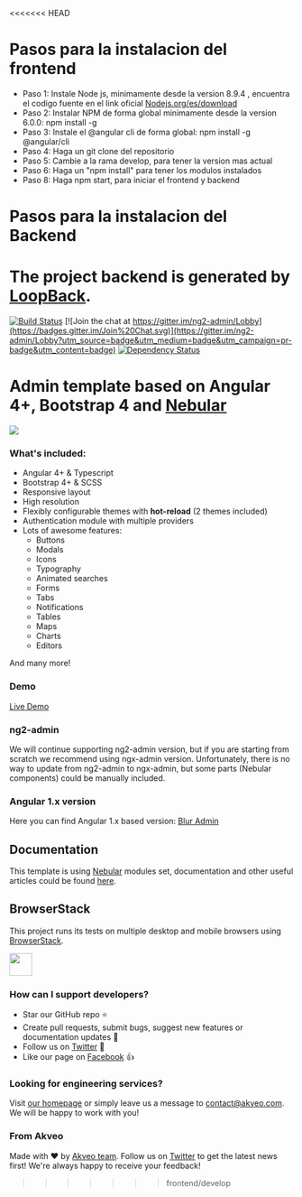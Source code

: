 <<<<<<< HEAD
# Pasos para la instalacion del frontend
 - Paso 1: Instale Node js, minimamente desde la version 8.9.4 , encuentra el 
   codigo fuente en el link oficial <a target="_blank" href="https://nodejs.org/es/download">Nodejs.org/es/download</a>
 - Paso 2: Instalar NPM de forma global minimamente desde la version 6.0.0: npm install -g
 - Paso 3: Instale el @angular cli de forma global: npm install -g @angular/cli
 - Paso 4: Haga un git clone del repositorio
 - Paso 5: Cambie a la rama develop, para tener la version mas actual
 - Paso 6: Haga un "npm install" para tener los modulos instalados
 - Paso 8: Haga npm start, para iniciar el frontend y backend


# Pasos para la instalacion del Backend

The project backend is generated by [LoopBack](http://loopback.io).
=======
[![Build Status](https://travis-ci.org/akveo/ngx-admin.svg?branch=master)](https://travis-ci.org/akveo/ngx-admin)
[![Join the chat at https://gitter.im/ng2-admin/Lobby](https://badges.gitter.im/Join%20Chat.svg)](https://gitter.im/ng2-admin/Lobby?utm_source=badge&utm_medium=badge&utm_campaign=pr-badge&utm_content=badge)
[![Dependency Status](https://david-dm.org/akveo/ngx-admin/status.svg)](https://david-dm.org/akveo/ng2-admin)
# Admin template based on Angular 4+, Bootstrap 4 and <a href="https://github.com/akveo/nebular">Nebular</a>
<a target="_blank" href="http://akveo.com/ngx-admin/"><img src="https://i.imgur.com/XoJtfvK.gif"/></a>

### What's included:

- Angular 4+ & Typescript
- Bootstrap 4+ & SCSS
- Responsive layout
- High resolution
- Flexibly configurable themes with **hot-reload** (2 themes included)
- Authentication module with multiple providers
- Lots of awesome features:
  - Buttons
  - Modals
  - Icons
  - Typography
  - Animated searches
  - Forms
  - Tabs
  - Notifications
  - Tables
  - Maps
  - Charts
  - Editors
  
And many more!

### Demo

<a target="_blank" href="http://akveo.com/ngx-admin/">Live Demo</a>

### ng2-admin
We will continue supporting ng2-admin version, but if you are starting from scratch we recommend using ngx-admin version. Unfortunately, there is no way to update from ng2-admin to ngx-admin, but some parts (Nebular components) could be manually included.

### Angular 1.x version
Here you can find Angular 1.x based version: [Blur Admin](http://akveo.github.io/blur-admin/)
 
## Documentation
This template is using [Nebular](https://github.com/akveo/nebular) modules set, documentation and other useful articles could be found [here](https://akveo.github.io/nebular/#/docs/installation/based-on-starter-kit-ngxadmin).


## BrowserStack
This project runs its tests on multiple desktop and mobile browsers using [BrowserStack](http://www.browserstack.com).

<img src="https://cloud.githubusercontent.com/assets/131406/22254249/534d889e-e254-11e6-8427-a759fb23b7bd.png" height="40" />

### How can I support developers?
- Star our GitHub repo :star:
- Create pull requests, submit bugs, suggest new features or documentation updates :wrench:
- Follow us on [Twitter](https://twitter.com/akveo_inc) :feet:
- Like our page on [Facebook](https://www.facebook.com/akveo/) :thumbsup:

### Looking for engineering services? 
Visit [our homepage](http://akveo.com/) or simply leave us a message to [contact@akveo.com](mailto:contact@akveo.com). We will be happy to work with you!

### From Akveo
Made with :heart: by [Akveo team](http://akveo.com/). Follow us on [Twitter](https://twitter.com/akveo_inc) to get the latest news first!
We're always happy to receive your feedback!
>>>>>>> frontend/develop
